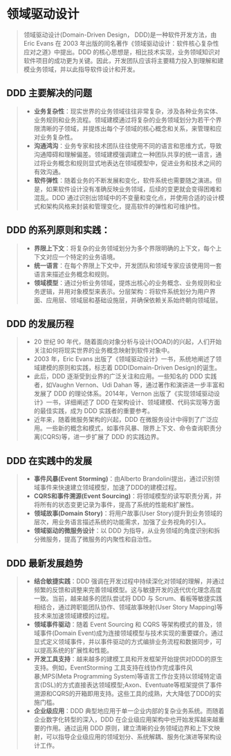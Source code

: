 # 领域驱动设计

> 领域驱动设计(Domain-Driven Design， DDD)是一种软件开发方法，由 Eric Evans 在 2003 年出版的同名著作《领域驱动设计：软件核心复杂性应对之道》中提出。DDD 的核心思想是，相比技术实现，业务领域知识对软件项目的成功更为关键。因此，开发团队应该将主要精力投入到理解和建模业务领域，并以此指导软件设计和开发。

## DDD 主要解决的问题
> - **业务复杂性**：现实世界的业务领域往往非常复杂，涉及各种业务实体、业务规则和业务流程。领域建模通过将复杂的业务领域划分为若干个界限清晰的子领域，并提炼出每个子领域的核心概念和关系，来管理和应对业务复杂性。
> - **沟通鸿沟**：业务专家和技术团队往往使用不同的语言和思维方式，导致沟通障碍和理解偏差。领域建模强调建立一种团队共享的统一语言，通过将业务概念和规则显式地表达在领域模型中，促进业务和技术之间的有效沟通。
> - **软件弹性**：随着业务的不断发展和变化，软件系统也需要随之演进。但是，如果软件设计没有准确反映业务领域，后续的变更就会变得困难和混乱。DDD 通过识别出领域中的不变量和变化点，并使用合适的设计模式和架构风格来封装和管理变化，提高软件的弹性和可维护性。

## DDD 的系列原则和实践：
> - **界限上下文**：将复杂的业务领域划分为多个界限明确的上下文，每个上下文对应一个特定的业务语境。
> - **统一语言**：在每个界限上下文中，开发团队和领域专家应该使用同一套语言来描述业务概念和规则。
> - **领域模型**：通过分析业务领域，提炼出核心的业务概念、业务规则和业务逻辑，并用对象模型来表示。分层架构：将软件系统划分为用户界面、应用层、领域层和基础设施层，并确保依赖关系始终朝向领域层。

## DDD 的发展历程
> - 20 世纪 90 年代，随着面向对象分析与设计(OOAD)的兴起，人们开始关注如何将现实世界的业务概念映射到软件对象中。
> - 2003 年，Eric Evans 出版了《领域驱动设计》一书，系统地阐述了领域建模的原则和实践，标志着 DDD(Domain-Driven Design)的诞生。
> - 此后，DDD 逐渐受到业界的广泛关注和应用。一些知名的 DDD 实践者，如Vaughn Vernon、Udi Dahan 等，通过著作和演讲进一步丰富和发展了 DDD 的理论体系。2014年，Vernon 出版了《实现领域驱动设计》一书，详细阐述了 DDD 在架构设计、领域建模、代码实现等方面的最佳实践，成为 DDD 实践者的重要参考。
> - 近年来，随着微服务架构的兴起，DDD 在微服务设计中得到了广泛应用。一些新的概念和模式，如事件风暴、限界上下文、命令查询职责分离(CQRS)等，进一步扩展了 DDD 的实践边界。

## DDD 在实践中的发展
> - **事件风暴(Event Storming)**：由Alberto Brandolini提出，通过识别领域事件来快速建立领域模型，加速了DDD的建模过程。
> - **CQRS和事件溯源(Event Sourcing)**：将领域模型的读写职责分离，并将所有的状态变更记录为事件，提高了系统的性能和扩展性。
> - **领域故事(Domain Story)**：将用户故事(User Story)提升到业务领域的层次，用业务语言描述系统的功能需求，加强了业务视角的引入。
> - **领域驱动的微服务设计**：以 DDD 为指导，从业务领域的角度识别和拆分微服务，提高了微服务的内聚性和自治性。

## DDD 最新发展趋势
> - **结合敏捷实践**：DDD 强调在开发过程中持续深化对领域的理解，并通过频繁的反馈和调整来完善领域模型。这与敏捷开发的迭代优化理念高度一致。当前，越来越多的团队尝试将 DDD 与 Scrum、看板等敏捷实践相结合，通过跨职能团队协作、领域故事映射(User Story Mapping)等技术来加速领域建模的过程。
> - **领域事件驱动**：随着 Event Sourcing 和 CQRS 等架构模式的普及，领域事件(Domain Event)成为连接领域模型与技术实现的重要媒介。通过显式定义领域事件，并以事件驱动的方式编排业务流程和数据同步，可以提高系统的扩展性和性能。
> - **开发工具支持**：越来越多的建模工具和开发框架开始提供对DDD的原生支持。例如，EventStorming 工具支持在线协作完成事件风暴;MPS(Meta Programming System)等语言工作台支持以领域特定语言(DSL)的方式直接表达领域模型;Axon、Eventuate等框架提供了事件溯源和CQRS的开箱即用支持。这些工具的成熟，大大降低了DDD的实施门槛。
> - **企业级应用**：DDD 典型地应用于单一企业内部的复杂业务系统。而随着企业数字化转型的深入，DDD 在企业级应用架构中也开始发挥越来越重要的作用。通过运用 DDD 原则，建立清晰的业务领域边界和上下文映射，可以指导企业级应用的领域划分、系统解耦、服务化演进等架构设计工作。

